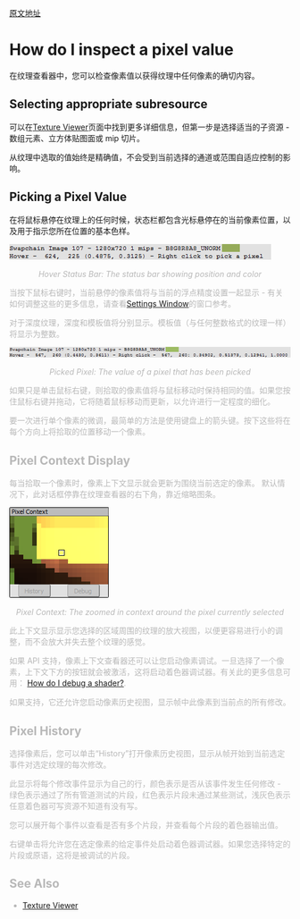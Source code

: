 [原文地址](https://renderdoc.org/docs/how/how_inspect_pixel.html)

# How do I inspect a pixel value

在纹理查看器中，您可以检查像素值以获得纹理中任何像素的确切内容。

## Selecting appropriate subresource

可以在[Texture Viewer](https://renderdoc.org/docs/window/texture_viewer.html)页面中找到更多详细信息，但第一步是选择适当的子资源 - 数组元素、立方体贴图面或 mip 切片。

从纹理中选取的值始终是精确值，不会受到当前选择的通道或范围自适应控制的影响。

## Picking a Pixel Value

在将鼠标悬停在纹理上的任何时候，状态栏都包含光标悬停在的当前像素位置，以及用于指示您所在位置的基本色样。

![../_images/HoverStatus.png](HoverStatus.png)

<p align=center><font color=#B8B8B8 ><i>Hover Status Bar: The status bar showing position and color</i></p>

当按下鼠标右键时，当前悬停的像素值将与当前的浮点精度设置一起显示 - 有关如何调整这些的更多信息，请查看[Settings Window](https://renderdoc.org/docs/window/settings_window.html)的窗口参考。

对于深度纹理，深度和模板值将分别显示。模板值（与任何整数格式的纹理一样）将显示为整数。

![../_images/RMBStatus.png](RMBStatus.png)

<p align=center><font color=#B8B8B8 ><i>Picked Pixel: The value of a pixel that has been picked</i></p>

如果只是单击鼠标右键，则拾取的像素值将与鼠标移动时保持相同的值。如果您按住鼠标右键并拖动，它将随着鼠标移动而更新，以允许进行一定程度的细化。

要一次进行单个像素的微调，最简单的方法是使用键盘上的箭头键。按下这些将在每个方向上将拾取的位置移动一个像素。

## Pixel Context Display

每当拾取一个像素时，像素上下文显示就会更新为围绕当前选定的像素。 默认情况下，此对话框停靠在纹理查看器的右下角，靠近缩略图条。

<img src="PixelContext.png">

<p align=center><font color=#B8B8B8 ><i>Pixel Context: The zoomed in context around the pixel currently selected</i></p>

此上下文显示显示您选择的区域周围的纹理的放大视图，以便更容易进行小的调整，而不会放大并失去整个纹理的感觉。

如果 API 支持，像素上下文查看器还可以让您启动像素调试。一旦选择了一个像素，上下文下方的按钮就会被激活，这将启动着色器调试器。有关此的更多信息可用： [How do I debug a shader?](https://renderdoc.org/docs/how/how_debug_shader.html).

如果支持，它还允许您启动像素历史视图，显示帧中此像素到当前点的所有修改。

## Pixel History

选择像素后，您可以单击“History”打开像素历史视图，显示从帧开始到当前选定事件对选定纹理的每次修改。

此显示将每个修改事件显示为自己的行，颜色表示是否从该事件发生任何修改 - 绿色表示通过了所有管道测试的片段，红色表示片段未通过某些测试，浅灰色表示任意着色器可写资源不知道有没有写。

您可以展开每个事件以查看是否有多个片段，并查看每个片段的着色器输出值。

右键单击将允许您在选定像素的给定事件处启动着色器调试器。如果您选择特定的片段或原语，这将是被调试的片段。

## See Also

- [Texture Viewer](https://renderdoc.org/docs/window/texture_viewer.html)